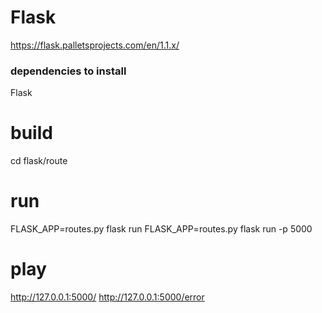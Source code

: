 # Flask
https://flask.palletsprojects.com/en/1.1.x/

### dependencies to install
Flask

# build
cd flask/route

# run
FLASK_APP=routes.py flask run
FLASK_APP=routes.py flask run -p 5000

# play
http://127.0.0.1:5000/
http://127.0.0.1:5000/error